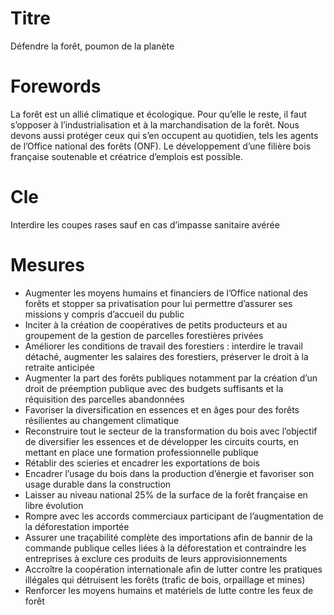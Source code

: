 # Titre
Défendre la forêt, poumon de la planète


# Forewords
La forêt est un allié climatique et écologique. Pour qu’elle le reste, il faut s’opposer à l’industrialisation et à la marchandisation de la forêt. Nous devons aussi protéger ceux qui s’en occupent au quotidien, tels les agents de l’Office national des forêts (ONF). Le développement d’une filière bois française soutenable et créatrice d’emplois est possible.

# Cle
Interdire les coupes rases sauf en cas d’impasse sanitaire avérée

# Mesures
* Augmenter les moyens humains et financiers de l’Office national des forêts et stopper sa privatisation pour lui permettre d’assurer ses missions y compris d’accueil du public
* Inciter à la création de coopératives de petits producteurs et au groupement de la gestion de parcelles forestières privées
* Améliorer les conditions de travail des forestiers : interdire le travail détaché, augmenter les salaires des forestiers, préserver le droit à la retraite anticipée
* Augmenter la part des forêts publiques notamment par la création d’un droit de préemption publique avec des budgets suffisants et la réquisition des parcelles abandonnées
* Favoriser la diversification en essences et en âges pour des forêts résilientes au changement climatique
* Reconstruire tout le secteur de la transformation du bois avec l’objectif de diversifier les essences et de développer les circuits courts, en mettant en place une formation professionnelle publique
* Rétablir des scieries et encadrer les exportations de bois
* Encadrer l’usage du bois dans la production d’énergie et favoriser son usage durable dans la construction
* Laisser au niveau national 25% de la surface de la forêt française en libre évolution
* Rompre avec les accords commerciaux participant de l’augmentation de la déforestation importée
* Assurer une traçabilité complète des importations afin de bannir de la commande publique celles liées à la déforestation et contraindre les entreprises à exclure ces produits de leurs approvisionnements
* Accroître la coopération internationale afin de lutter contre les pratiques illégales qui détruisent les forêts (trafic de bois, orpaillage et mines)
* Renforcer les moyens humains et matériels de lutte contre les feux de forêt